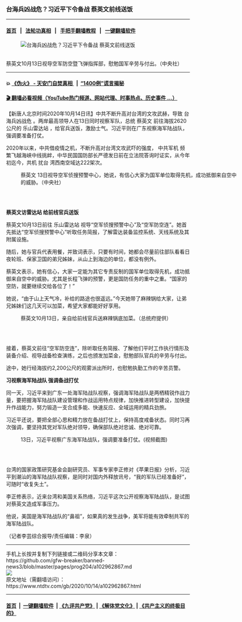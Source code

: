 ### 台海兵凶战危？习近平下令备战 蔡英文前线送饭
------------------------

#### [首页](https://github.com/gfw-breaker/banned-news3/blob/master/README.md) &nbsp;&nbsp;|&nbsp;&nbsp; [法轮功真相](https://github.com/begood0513/basic/blob/master/README.md)  &nbsp;&nbsp;|&nbsp;&nbsp; [手把手翻墙教程](https://github.com/gfw-breaker/guides/wiki)  &nbsp;&nbsp;|&nbsp;&nbsp; [一键翻墙软件](https://github.com/gfw-breaker/nogfw/blob/master/README.md)  



<div><div class="featured_image">
 <figure>
  <img alt="台海兵凶战危？习近平下令备战 蔡英文前线送饭" src="https://i.ntdtv.com/assets/uploads/2020/10/2010130507342378-800x450.jpg"/>
 </figure><br/>
 <span class="caption">
  蔡英文10月13日视导空军防空暨飞弹指挥部，慰勉国军辛劳与付出。（中央社）
 </span>
</div>
</div><hr/>

#### 💥 [《伪火》 - 天安门自焚真相 ](http://158.247.195.190:10000/videos/blog/weihuo.html)&nbsp; |&nbsp; [“1400例”谎言揭秘  ](http://158.247.195.190:10000/videos/blog/jiexi1400.html)

#### [ 🎬  翻墙必看视频（YouTube热门频道、网站代理、时事热点、历史事件 ...）](https://github.com/gfw-breaker/links/blob/master/banned.md)

<div><div class="post_content" itemprop="articleBody">
 <p>
  【新唐人北京时间2020年10月14日讯】中共不断升高对台湾的文攻武赫，导致
  <ok href="https://www.ntdtv.com/gb/台海兵凶战危.htm">
   台海兵凶战危
  </ok>
  。两岸最高领导人在13日同时视察军队，总统
  <ok href="https://www.ntdtv.com/gb/蔡英文.htm">
   蔡英文
  </ok>
  前往海拔2620公尺的
  <ok href="https://www.ntdtv.com/gb/乐山雷达站.htm">
   乐山雷达站
  </ok>
  ，给官兵送饭，激励士气。习近平则在广东视察海军陆战队，强调要准备打仗。
 </p>
 <p>
  2020年以来，中共借疫情之机，不断升高对台湾文攻武吓的强度，
  <ok href="https://www.ntdtv.com/gb/中共军机.htm">
   中共军机
  </ok>
  频繁飞越海峡中线挑衅，中华民国国防部长严德发日前在立法院答询时证实，从今年初迄今，共机
  <ok href="https://www.ntdtv.com/gb/扰台.htm">
   扰台
  </ok>
  湾西南空域达222架次。
 </p>
 <figure class="wp-caption alignnone" id="attachment_102962870" style="width: 600px">
  <ok href="https://i.ntdtv.com/assets/uploads/2020/10/2010130508292378.jpg">
   <img alt="" class="size-medium wp-image-102962870" src="https://i.ntdtv.com/assets/uploads/2020/10/2010130508292378-600x376.jpg"/>
  </ok>
  <br/><figcaption class="wp-caption-text">
   <ok href="https://www.ntdtv.com/gb/蔡英文.htm">
    蔡英文
   </ok>
   13日视导空军侦搜预警中心，她说，有信心大家为国军单位取得先机，成功抵御来自空中的威胁。（中央社）
  </figcaption><br/>
 </figure><br/>
 <p>
  <strong>
   蔡英文访雷达站 给前线官兵送饭
  </strong>
 </p>
 <p>
  蔡英文10月13日前往
  <ok href="https://www.ntdtv.com/gb/乐山雷达站.htm">
   乐山雷达站
  </ok>
  视导“空军侦搜预警中心”及“空军防空连”。她首先抵达“空军侦搜预警中心”听取任务简报，了解雷达装备监控系统、天线系统及其附属设施。
 </p>
 <p>
  随后，她与官兵代表用餐，并致词表示，只要有时间，她都会尽量前往部队看看日夜轮班、保家卫国的弟兄姊妹，从山上到海边的单位，都没有例外。
 </p>
 <p>
  蔡英文表示，她有信心，大家一定能为其它专责反制的国军单位取得先机，成功抵御来自空中的威胁。尤其是长程飞弹的预警，更是国防任务的重中之重。“国家的空防，就要继续交给各位了！”
 </p>
 <p>
  她说，“由于山上天气冷，补给的路途也很遥远。”今天她带了麻辣锅给大家，让弟兄姊妹们这几天可以加菜，希望大家都能好好享用。
 </p>
 <figure class="wp-caption alignnone" id="attachment_102962871" style="width: 600px">
  <ok href="https://i.ntdtv.com/assets/uploads/2020/10/2010130509382378.jpg">
   <img alt="" class="size-medium wp-image-102962871" src="https://i.ntdtv.com/assets/uploads/2020/10/2010130509382378-600x329.jpg"/>
  </ok>
  <br/><figcaption class="wp-caption-text">
   蔡英文10月13日，亲自给前线官兵送麻辣锅底加菜。（总统府提供）
  </figcaption><br/>
 </figure><br/>
 <p>
  接着，蔡英文前往“空军防空连”，除听取任务简报、了解他们平时工作执行情形及装备介绍、视导战备检查演练，之后也颁发加菜金，慰勉部队官兵的辛劳与付出。
 </p>
 <p>
  途中，她行经海拔约2,200公尺的观雾派出所时，也慰勉执勤工作的辛苦员警。
 </p>
 <p>
  <strong>
   习视察海军陆战队 强调备战打仗
  </strong>
 </p>
 <p>
  同一天，习近平来到广东一处海军陆战队视察，强调海军陆战队是两栖精锐作战力量，要把握海军陆战队建设管理和作战运用特点规律，加快推进转型建设，加快提升作战能力，努力锻造一支合成多能、快速反应、全域运用的精兵劲旅。
 </p>
 <p>
  习近平还说，要把全部心思和精力放在备战打仗上，保持高度戒备状态。同时习再次强调，要坚持其党对军队绝对领导，确保部队绝对忠诚、绝对可靠。
 </p>
 <figure class="wp-caption alignnone" id="attachment_102962874" style="width: 600px">
  <ok href="https://i.ntdtv.com/assets/uploads/2020/10/c036408582e0b2e1dd03e2847c3a9749.jpg">
   <img alt="" class="size-medium wp-image-102962874" src="https://i.ntdtv.com/assets/uploads/2020/10/c036408582e0b2e1dd03e2847c3a9749-600x356.jpg"/>
  </ok>
  <br/><figcaption class="wp-caption-text">
   13日，习近平视察广东海军陆战队，强调要准备打仗。(视频截图)
  </figcaption><br/>
 </figure><br/>
 <p>
  台湾的国家政策研究基金会副研究员、军事专家李正修对《苹果日报》分析，习近平到潮汕的海军陆战队视察，是同时对国内外释放讯号，“我的军队已经准备好”，可随时“收复失土”。
 </p>
 <p>
  李正修表示，近来台湾和美国关系热络，习近平这次公开视察海军陆战队，是试图对蔡英文造成军事压力。
 </p>
 <p>
  他说，美国是海军陆战队的“鼻祖”，如果真的发生战争，美军将能有效牵制共军的海军陆战队。
 </p>
 <p>
  （记者李芸综合报导/责任编辑：李泉）
 </p>
 <div class="single_ad">
 </div>
</div>
</div>
<hr/>
手机上长按并复制下列链接或二维码分享本文章：<br/>
https://github.com/gfw-breaker/banned-news3/blob/master/pages/prog204/a102962867.md <br/>
<a href='https://github.com/gfw-breaker/banned-news3/blob/master/pages/prog204/a102962867.md'><img src='https://github.com/gfw-breaker/banned-news3/blob/master/pages/prog204/a102962867.md.png'/></a> <br/>
原文地址（需翻墙访问）：https://www.ntdtv.com/gb/2020/10/14/a102962867.html


------------------------
#### [首页](https://github.com/gfw-breaker/banned-news3/blob/master/README.md) &nbsp;|&nbsp; [一键翻墙软件](https://github.com/gfw-breaker/nogfw/blob/master/README.md) &nbsp;| [《九评共产党》](https://github.com/gfw-breaker/9ping.md/blob/master/README.md#九评之一评共产党是什么) | [《解体党文化》](https://github.com/gfw-breaker/jtdwh.md/blob/master/README.md) | [《共产主义的终极目的》](https://github.com/gfw-breaker/gczydzjmd.md/blob/master/README.md)


<img src='http://gfw-breaker.win/banned-news3/pages/prog204/a102962867.md' width='0px' height='0px'/>